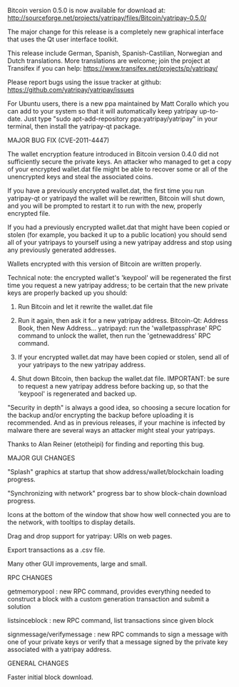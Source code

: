 Bitcoin version 0.5.0 is now available for download at:
http://sourceforge.net/projects/yatripay/files/Bitcoin/yatripay-0.5.0/

The major change for this release is a completely new graphical interface that uses the Qt user interface toolkit.

This release include German, Spanish, Spanish-Castilian, Norwegian and Dutch translations. More translations are welcome; join the project at Transifex if you can help:
https://www.transifex.net/projects/p/yatripay/

Please report bugs using the issue tracker at github:
https://github.com/yatripay/yatripay/issues

For Ubuntu users, there is a new ppa maintained by Matt Corallo which you can add to your system so that it will automatically keep yatripay up-to-date.  Just type "sudo apt-add-repository ppa:yatripay/yatripay" in your terminal, then install the yatripay-qt package.

MAJOR BUG FIX  (CVE-2011-4447)

The wallet encryption feature introduced in Bitcoin version 0.4.0 did not sufficiently secure the private keys. An attacker who
managed to get a copy of your encrypted wallet.dat file might be able to recover some or all of the unencrypted keys and steal the
associated coins.

If you have a previously encrypted wallet.dat, the first time you run yatripay-qt or yatripayd the wallet will be rewritten, Bitcoin will
shut down, and you will be prompted to restart it to run with the new, properly encrypted file.

If you had a previously encrypted wallet.dat that might have been copied or stolen (for example, you backed it up to a public
location) you should send all of your yatripays to yourself using a new yatripay address and stop using any previously generated addresses.

Wallets encrypted with this version of Bitcoin are written properly.

Technical note: the encrypted wallet's 'keypool' will be regenerated the first time you request a new yatripay address; to be certain that the
new private keys are properly backed up you should:

1. Run Bitcoin and let it rewrite the wallet.dat file

2. Run it again, then ask it for a new yatripay address.
Bitcoin-Qt: Address Book, then New Address...
yatripayd: run the 'walletpassphrase' RPC command to unlock the wallet,  then run the 'getnewaddress' RPC command.

3. If your encrypted wallet.dat may have been copied or stolen, send  all of your yatripays to the new yatripay address.

4. Shut down Bitcoin, then backup the wallet.dat file.
IMPORTANT: be sure to request a new yatripay address before backing up, so that the 'keypool' is regenerated and backed up.

"Security in depth" is always a good idea, so choosing a secure location for the backup and/or encrypting the backup before uploading it is recommended. And as in previous releases, if your machine is infected by malware there are several ways an attacker might steal your yatripays.

Thanks to Alan Reiner (etotheipi) for finding and reporting this bug.

MAJOR GUI CHANGES

"Splash" graphics at startup that show address/wallet/blockchain loading progress.

"Synchronizing with network" progress bar to show block-chain download progress.

Icons at the bottom of the window that show how well connected you are to the network, with tooltips to display details.

Drag and drop support for yatripay: URIs on web pages.

Export transactions as a .csv file.

Many other GUI improvements, large and small.

RPC CHANGES

getmemorypool : new RPC command, provides everything needed to construct a block with a custom generation transaction and submit a solution

listsinceblock : new RPC command, list transactions since given block

signmessage/verifymessage : new RPC commands to sign a message with one of your private keys or verify that a message signed by the private key associated with a yatripay address.

GENERAL CHANGES

Faster initial block download.
